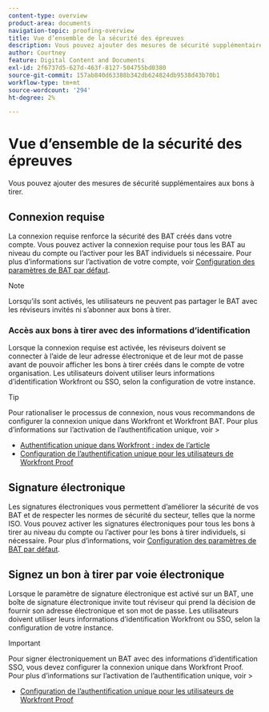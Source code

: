 ```yaml
---
content-type: overview
product-area: documents
navigation-topic: proofing-overview
title: Vue d’ensemble de la sécurité des épreuves
description: Vous pouvez ajouter des mesures de sécurité supplémentaires aux bons à tirer.
author: Courtney
feature: Digital Content and Documents
exl-id: 2f6737d5-627d-463f-8127-504755bd0380
source-git-commit: 157ab840d63388b342db624824db9538d43b70b1
workflow-type: tm+mt
source-wordcount: '294'
ht-degree: 2%

---
```


# Vue d’ensemble de la sécurité des épreuves

Vous pouvez ajouter des mesures de sécurité supplémentaires aux bons à tirer.

## Connexion requise

La connexion requise renforce la sécurité des BAT créés dans votre compte. Vous pouvez activer la connexion requise pour tous les BAT au niveau du compte ou l’activer pour les BAT individuels si nécessaire. Pour plus d’informations sur l’activation de votre compte, voir [Configuration des paramètres de BAT par défaut](/help/quicksilver/administration-and-setup/manage-workfront/configure-proofing/configure-default-proof-settings.md).

>[!NOTE]
>
>Lorsqu’ils sont activés, les utilisateurs ne peuvent pas partager le BAT avec les réviseurs invités ni s’abonner aux bons à tirer.

### Accès aux bons à tirer avec des informations d’identification

Lorsque la connexion requise est activée, les réviseurs doivent se connecter à l’aide de leur adresse électronique et de leur mot de passe avant de pouvoir afficher les bons à tirer créés dans le compte de votre organisation. Les utilisateurs doivent utiliser leurs informations d’identification Workfront ou SSO, selon la configuration de votre instance.

>[!TIP]
>
>Pour rationaliser le processus de connexion, nous vous recommandons de configurer la connexion unique dans Workfront et Workfront BAT. Pour plus d’informations sur l’activation de l’authentification unique, voir >
>* [Authentification unique dans Workfront : index de l’article](../../../administration-and-setup/add-users/single-sign-on/single-sign-on.md)
>* [Configuration de l’authentification unique pour les utilisateurs de Workfront Proof](../../../workfront-proof/wp-acct-admin/account-settings/configure-sso-for-wp-users.md)
>

## Signature électronique

Les signatures électroniques vous permettent d’améliorer la sécurité de vos BAT et de respecter les normes de sécurité du secteur, telles que la norme ISO. Vous pouvez activer les signatures électroniques pour tous les bons à tirer au niveau du compte ou l’activer pour les bons à tirer individuels, si nécessaire. Pour plus d’informations, voir [Configuration des paramètres de BAT par défaut](/help/quicksilver/administration-and-setup/manage-workfront/configure-proofing/configure-default-proof-settings.md).

## Signez un bon à tirer par voie électronique

Lorsque le paramètre de signature électronique est activé sur un BAT, une boîte de signature électronique invite tout réviseur qui prend la décision de fournir son adresse électronique et son mot de passe. Les utilisateurs doivent utiliser leurs informations d’identification Workfront ou SSO, selon la configuration de votre instance.

>[!IMPORTANT]
>
>Pour signer électroniquement un BAT avec des informations d’identification SSO, vous devez configurer la connexion unique dans Workfront Proof. Pour plus d’informations sur l’activation de l’authentification unique, voir >
>* [Configuration de l’authentification unique pour les utilisateurs de Workfront Proof](../../../workfront-proof/wp-acct-admin/account-settings/configure-sso-for-wp-users.md)
>
